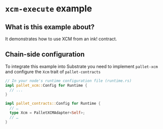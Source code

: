 # `xcm-execute` example

## What is this example about?

It demonstrates how to use XCM from an ink! contract.

## Chain-side configuration

To integrate this example into Substrate you need to implement `pallet-xcm` and configure the `Xcm` trait of `pallet-contracts`

  ```rust
// In your node's runtime configuration file (runtime.rs)
impl pallet_xcm::Config for Runtime {
    // ...
}

impl pallet_contracts::Config for Runtime {
    // …
    type Xcm = PalletXCMAdapter<Self>;
    // …
 }
  ```
